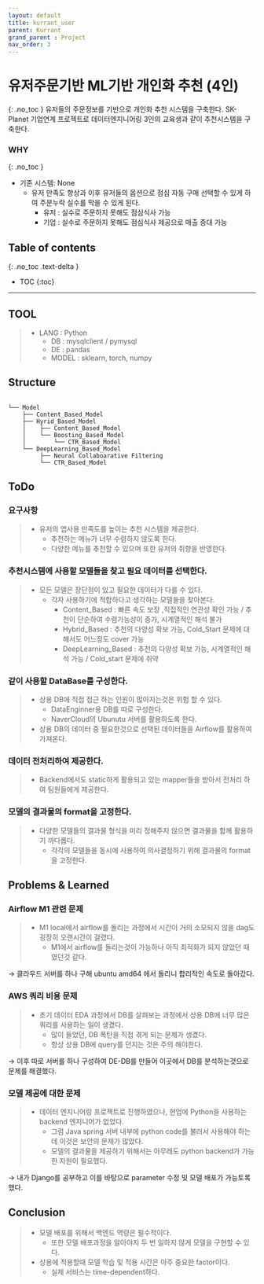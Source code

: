 ```yaml
---
layout: default
title: kurrant_user
parent: Kurrant
grand_parent : Project
nav_order: 3
---
```

# 유저주문기반 ML기반 개인화 추천 (4인)
{: .no_toc }
유저들의 주문정보를 기반으로 개인화 추천 시스템을 구축한다.
SK-Planet 기업연계 프로젝트로 데이터엔지니어링 3인의 교육생과 같이 추천시스템을 구축한다.

### WHY
{: .no_toc }
- 기존 시스템: None
    - 유저 만족도 향상과 이후 유저들의 옵션으로 점심 자동 구매 선택할 수 있게 하여 주문누락 실수를 막을 수 있게 된다.
        - 유저 : 실수로 주문하지 못해도 점심식사 가능
        - 기업 : 실수로 주문하지 못해도 점심식사 제공으로 매출 증대 가능 


## Table of contents
{: .no_toc .text-delta }

- TOC
{:toc}

---

## TOOL
> - LANG : Python
>   - DB : mysqlclient / pymysql
>   - DE : pandas
>   - MODEL : sklearn, torch, numpy

## Structure

```

└── Model
    ├── Content_Based_Model
    ├── Hyrid_Based_Model
    │    ├── Content_Based_Model
    │    └── Boosting_Based_Model
    │        └── CTR_Based_Model
    └── DeepLearning_Based_Model
         ├── Neural Collaboarative Filtering
         └── CTR_Based_Model

```

## ToDo
### 요구사항
>   - 유저의 앱사용 만족도를 높이는 추천 시스템을 제공한다.
>       - 추천하는 메뉴가 너무 수렴하지 않도록 한다.
>       - 다양한 메뉴를 추천할 수 있으며 또한 유저의 취향을 반영한다.

### 추천시스템에 사용할 모델들을 찾고 필요 데이터를 선택한다.
>   - 모든 모델은 장단점이 있고 필요한 데이터가 다를 수 있다.
>       - 각자 사용하기에 적합하다고 생각하는 모델들을 찾아본다.
>           - Content_Based : 빠른 속도 보장 ,직접적인 연관성 확인 가능 / 추천이 단순하여 수렴가능성이 증가, 시계열적인 해석 불가
>           - Hybrid_Based : 추천의 다양성 확보 가능, Cold_Start 문제에 대해서도 어느정도 cover 가능 
>           - DeepLearning_Based : 추천의 다양성 확보 가능, 시계열적인 해석 가능 / Cold_start 문제에 취약

### 같이 사용할 DataBase를 구성한다.
>   - 상용 DB에 직접 접근 하는 인원이 많아지는것은 위험 할 수 있다.
>       - DataEnginner용 DB를 따로 구성한다.
>       - NaverCloud의 Ubunutu 서버를 활용하도록 한다.
>   - 상용 DB의 데이터 중 필요한것으로 선택된 데이터들을 Airflow를 활용하여 가져온다.


### 데이터 전처리하여 제공한다.
>   - Backend에서도 static하게 활용되고 있는 mapper들을 받아서 전처리 하여 팀원들에게 제공한다.

### 모델의 결과물의 format을 고정한다.
>   - 다양한 모델들의 결과물 형식을 미리 정해주지 않으면 결과물을 함께 활용하기 까다롭다.
>       - 각각의 모델들을 동시에 사용하여 의사결정하기 위해 결과물의 format을 고정한다.


## Problems & Learned

### Airflow M1 관련 문제
>   - M1 local에서 airflow를 돌리는 과정에서 시간이 거의 소모되지 않을 dag도 굉장히 오랜시간이 걸렸다.
>       - M1에서 airflow를 돌리는것이 가능하나 아직 최적화가 되지 않았던 때였던것 같다.

&rarr; 클라우드 서버를 하나 구해 ubuntu amd64 에서 돌리니 합리적인 속도로 돌아갔다.

### AWS 쿼리 비용 문제
>   - 초기 데이터 EDA 과정에서 DB를 살펴보는 과정에서 상용 DB에 너무 많은 쿼리를 사용하는 일이 생겼다.
>       - 많이 들었던, DB 폭탄을 직접 겪게 되는 문제가 생겼다.
>       - 항상 상용 DB에 query를 던지는 것은 주의 해야한다.

&rarr; 이후 따로 서버를 하나 구성하여 DE-DB를 만들어 이곳에서 DB를 분석하는것으로 문제를 해결했다.

### 모델 제공에 대한 문제
>   - 데이터 엔지니어링 프로젝트로 진행하였으나, 현업에 Python을 사용하는 backend 엔지니어가 없었다.
>       - 그럼 Java spring 서버 내부에 python code를 불러서 사용해야 하는데 이것은 보안의 문제가 많았다.
>       - 모델의 결과물을 제공하기 위해서는 아무래도 python backend가 가능한 자원이 필요했다.

&rarr; 내가 Django를 공부하고 이를 바탕으로 parameter 수정 및 모델 배포가 가능토록 했다.

## Conclusion
>   - 모델 배포를 위해서 백엔드 역량은 필수적이다.
>       - 또한 모델 배포과정을 알아야지 두 번 일하지 않게 모델을 구현할 수 있다.
>   - 상용에 적용할때 모델 학습 및 적용 시간은 아주 중요한 factor이다.
>       - 실제 서비스는 time-dependent하다.

